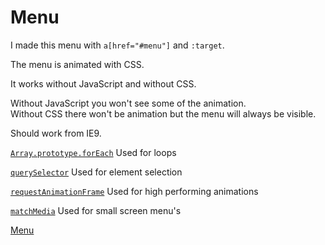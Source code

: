 # Menu

I made this menu with `a[href="#menu"]` and `:target`.

The menu is animated with CSS.

It works without JavaScript and without CSS.

Without JavaScript you won't see some of the animation. \
Without CSS there won't be animation but the menu will always be visible.

Should work from IE9.

[`Array.prototype.forEach`](https://developer.mozilla.org/nl/docs/Web/JavaScript/Reference/Global_Objects/Array/forEach)
Used for loops

[`querySelector`](https://developer.mozilla.org/nl/docs/Web/API/Document/querySelector)
Used for element selection

[`requestAnimationFrame`](https://developer.mozilla.org/en-US/docs/Web/API/window/requestAnimationFrame)
Used for high performing animations

[`matchMedia`](https://developer.mozilla.org/en-US/docs/Web/API/Window/matchMedia)
Used for small screen menu's 

[Menu](https://static.meesrutten.me/minor/browser-tech/opdracht2/index.html/)
